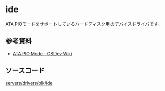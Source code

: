 # ide
ATA PIOモードをサポートしているハードディスク用のデバイスドライバです。

## 参考資料
- [ATA PIO Mode - OSDev Wiki](https://wiki.osdev.org/ATA_PIO_Mode)

## ソースコード
[servers/drivers/blk/ide](https://github.com/zuki/resea/tree/master/servers/drivers/blk/ide)
